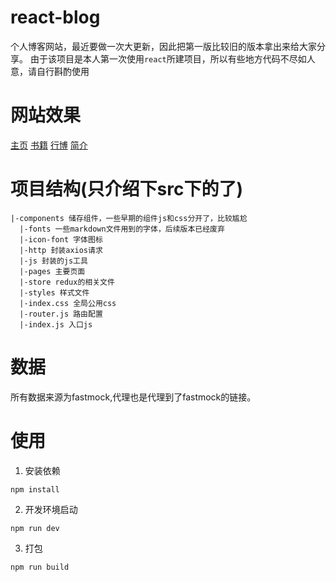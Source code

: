 # react-blog
个人博客网站，最近要做一次大更新，因此把第一版比较旧的版本拿出来给大家分享。
由于该项目是本人第一次使用`react`所建项目，所以有些地方代码不尽如人意，请自行斟酌使用

# 网站效果
[主页](https://github.com/leedalei/react-blog/blob/master/%E6%95%88%E6%9E%9C%E5%9B%BE/1.png)
[书籍](https://github.com/leedalei/react-blog/blob/master/%E6%95%88%E6%9E%9C%E5%9B%BE/2.png)
[行博](https://github.com/leedalei/react-blog/blob/master/%E6%95%88%E6%9E%9C%E5%9B%BE/3.png)
[简介](https://github.com/leedalei/react-blog/blob/master/%E6%95%88%E6%9E%9C%E5%9B%BE/4.png)


# 项目结构(只介绍下src下的了)
```
|-components 储存组件，一些早期的组件js和css分开了，比较尴尬
  |-fonts 一些markdown文件用到的字体，后续版本已经废弃
  |-icon-font 字体图标
  |-http 封装axios请求
  |-js 封装的js工具
  |-pages 主要页面
  |-store redux的相关文件
  |-styles 样式文件
  |-index.css 全局公用css
  |-router.js 路由配置
  |-index.js 入口js
```
# 数据
所有数据来源为fastmock,代理也是代理到了fastmock的链接。


# 使用
1. 安装依赖
  ```
  npm install
  ```
2. 开发环境启动
  ```
  npm run dev
  ```
3. 打包
  ```
  npm run build
  ```
